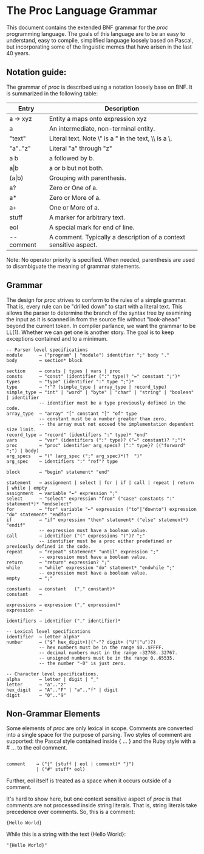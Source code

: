 # The Proc Language Grammar

This document contains the extended BNF grammar for the _proc_ programming
language. The goals of this language are to be an easy to understand,
easy to compile, simplified language loosely based on Pascal, but
incorporating some of the linguistic memes that have arisen in the last
40 years.

## Notation guide:

The grammar of *proc* is described using a notation loosely base on BNF. It
is summarized in the following table:

Entry        | Description
-------------|--------------
a &rarr; xyz | Entity a maps onto expression xyz
a            | An intermediate, non-terminal entity.
"text"       | Literal text. Note \\" is a " in the text, \\\\ is a \\.
"a".."z"     | Literal "a" through "z"
a b          | a followed by b.
a\|b         | a or b but not both.
(a\|b)       | Grouping with parenthesis.
a?           | Zero or One of a.
a\*          | Zero or More of a.
a\+          | One or More of a.
stuff        | A marker for arbitrary text.
eol          | A special mark for end of line.
-- comment   | A comment. Typically a description of a context sensitive aspect.

Note: No operator priority is specified. When needed, parenthesis are used to
disambiguate the meaning of grammar statements.

## Grammar

The design for _proc_ strives to conform to the rules of a simple grammar.
That is, every rule can be "drilled down" to start with a literal text.
This allows the parser to determine the branch of the syntax tree by
examining the input as it is scanned in from the source file without
"look-ahead" beyond the current token. In compiler parlance, we want the
grammar to be LL(1). Whether we can get one is another story. The goal
is to keep exceptions contained and to a minimum.

<pre><code>-- Parser level specifications
module      &rarr; ("program" | "module") identifier ";" body "."
body        &rarr; section* block

section     &rarr; consts | types | vars | proc
consts      &rarr; "const" (identifier (":" type)? "=" constant ";")*
types       &rarr; "type" (identifier ":" type ";")*
type        &rarr; "&uarr;"? (simple_type | array_type | record_type)
simple_type &rarr; "int" | "word" | "byte" | "char" | "string" | "boolean" | identifier
            -- identifier must be a type previously defined in the code.
array_type  &rarr; "array" "[" constant "]" "of" type
            -- constant must be a number greater than zero.
            -- the array must not exceed the implementation dependent size limit.
record_type &rarr; "record" (identifiers ":" type)* "end"
vars        &rarr; "var" (identifiers (":" type)? ("&larr;" constant)? ";")*
proc        &rarr; "proc" identifier arg_specs? (":" type}? (("forward" ";") | body)
arg_specs   &rarr; "(" (arg_spec (";" arg_spec)*)?  ")"
arg_spec    &rarr; identifiers ":" "ref"? type

block       &rarr; "begin" statement* "end"

statement   &rarr; assignment | select | for | if | call | repeat | return | while | empty
assignment  &rarr; variable "&larr;" expression ";"
select      &rarr; "select" expression "from" ("case" constants ":" statement*)* "endselect"
for         &rarr; "for" variable "&larr;" expression ("to"|"downto") expression "do" statement* "endfor"
if          &rarr; "if" expression "then" statement* ("else" statement*) "endif"
            -- expression must have a boolean value.
call        &rarr; identifier ("(" expressions ")")? ";"
            -- identifier must be a proc either predefined or previously defined in the code.
repeat      &rarr; "repeat" statement* "until" expression ";"
            -- expression must have a boolean value.
return      &rarr; "return" expression? ";"
while       &rarr; "while" expression "do" statement* "endwhile ";"
            -- expression must have a boolean value.
empty       &rarr; ";"

constants   &rarr; constant   ("," constant)*
constant    &rarr;

expressions &rarr; expression ("," expression)*
expression  &rarr;

identifiers &rarr; identifier ("," identifier)*

-- Lexical level specifications
identifier  &rarr; letter alpha*
number      &rarr; ("$" hex_digit+)|("-"? digit+ ("U"|"u")?)
            -- hex numbers must be in the range $0..$FFFF.
            -- decimal numbers must in the range -32768..32767.
            -- unsigned numbers must be in the range 0..65535.
            -- the number "-0" is just zero.

-- Character level specifications.
alpha       &rarr; letter | digit | "_"
letter      &rarr; "a".."z"
hex_digit   &rarr; "A".."F" | "a".."f" | digit
digit       &rarr; "0".."9"
</code></pre>

## Non-Grammar Elements

Some elements of *proc* are only lexical in scope. Comments are converted into
a single space for the purpose of parsing. Two styles of comment are
supported: the Pascal style contained inside { ... } and the Ruby style
with a # ... to the eol comment.

<pre><code>
comment    &rarr; ("{" {stuff | eol | comment)* "}")
           | ("#" stuff* eol)
</code></pre>

Further, eol itself is treated as a space when it occurs outside of a comment.

It's hard to show here, but one context sensitive aspect of *proc* is that
comments are not processed inside string literals. That is, string literals
take precedence over comments. So, this is a comment:

```
{Hello World}
```

While this is a string with the text {Hello World}:

```
"{Hello World}"
```

